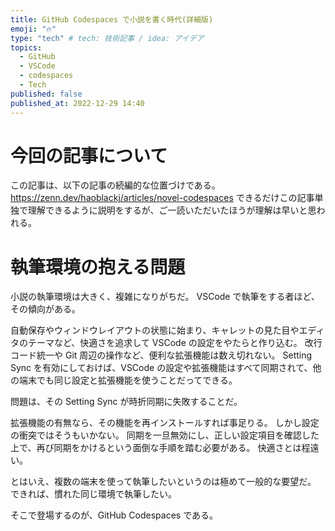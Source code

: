 ```yaml
---
title: GitHub Codespaces で小説を書く時代(詳細版)
emoji: "🔥"
type: "tech" # tech: 技術記事 / idea: アイデア
topics:
  - GitHub
  - VSCode
  - codespaces
  - Tech
published: false
published_at: 2022-12-29 14:40
---
```


# 今回の記事について
この記事は、以下の記事の続編的な位置づけである。
https://zenn.dev/haoblackj/articles/novel-codespaces
できるだけこの記事単独で理解できるように説明をするが、ご一読いただいたほうが理解は早いと思われる。

# 執筆環境の抱える問題
小説の執筆環境は大きく、複雑になりがちだ。
VSCode で執筆をする者ほど、その傾向がある。

自動保存やウィンドウレイアウトの状態に始まり、キャレットの見た目やエディタのテーマなど、快適さを追求して VSCode の設定をやたらと作り込む。
改行コード統一や Git 周辺の操作など、便利な拡張機能は数え切れない。
Setting Sync を有効にしておけば、VSCode の設定や拡張機能はすべて同期されて、他の端末でも同じ設定と拡張機能を使うことだってできる。

問題は、その Setting Sync が時折同期に失敗することだ。

拡張機能の有無なら、その機能を再インストールすれば事足りる。
しかし設定の衝突ではそうもいかない。
同期を一旦無効にし、正しい設定項目を確認した上で、再び同期をかけるという面倒な手順を踏む必要がある。
快適さとは程遠い。

とはいえ、複数の端末を使って執筆したいというのは極めて一般的な要望だ。
できれば、慣れた同じ環境で執筆したい。

そこで登場するのが、GitHub Codespaces である。